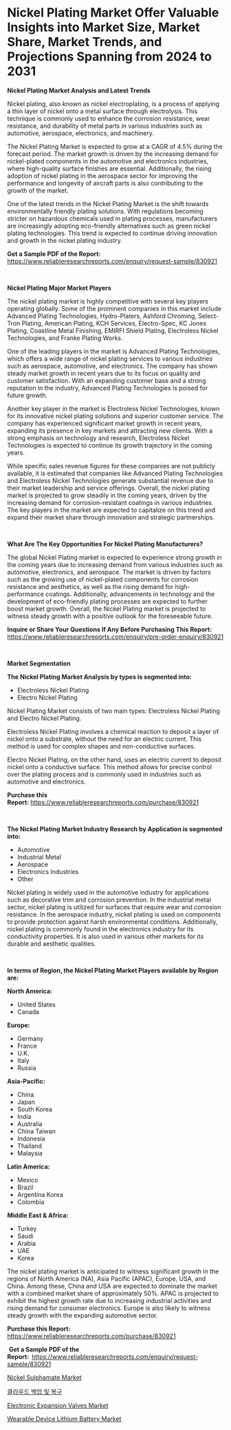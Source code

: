 <p><h1>Nickel Plating Market Offer Valuable Insights into Market Size, Market Share, Market Trends, and Projections Spanning from 2024 to 2031</h1></p><p><strong>Nickel Plating Market Analysis and Latest Trends</strong></p>
<p><p>Nickel plating, also known as nickel electroplating, is a process of applying a thin layer of nickel onto a metal surface through electrolysis. This technique is commonly used to enhance the corrosion resistance, wear resistance, and durability of metal parts in various industries such as automotive, aerospace, electronics, and machinery.</p><p>The Nickel Plating Market is expected to grow at a CAGR of 4.5% during the forecast period. The market growth is driven by the increasing demand for nickel-plated components in the automotive and electronics industries, where high-quality surface finishes are essential. Additionally, the rising adoption of nickel plating in the aerospace sector for improving the performance and longevity of aircraft parts is also contributing to the growth of the market.</p><p>One of the latest trends in the Nickel Plating Market is the shift towards environmentally friendly plating solutions. With regulations becoming stricter on hazardous chemicals used in plating processes, manufacturers are increasingly adopting eco-friendly alternatives such as green nickel plating technologies. This trend is expected to continue driving innovation and growth in the nickel plating industry.</p></p>
<p><strong>Get a Sample PDF of the Report:&nbsp;</strong> <a href="https://www.reliableresearchreports.com/enquiry/request-sample/830921">https://www.reliableresearchreports.com/enquiry/request-sample/830921</a></p>
<p>&nbsp;</p>
<p><strong>Nickel Plating Major Market Players</strong></p>
<p><p>The nickel plating market is highly competitive with several key players operating globally. Some of the prominent companies in this market include Advanced Plating Technologies, Hydro-Platers, Ashford Chroming, Select-Tron Plating, American Plating, KCH Services, Electro-Spec, KC Jones Plating, Coastline Metal Finishing, EMIRFI Shield Plating, Electroless Nickel Technologies, and Franke Plating Works. </p><p>One of the leading players in the market is Advanced Plating Technologies, which offers a wide range of nickel plating services to various industries such as aerospace, automotive, and electronics. The company has shown steady market growth in recent years due to its focus on quality and customer satisfaction. With an expanding customer base and a strong reputation in the industry, Advanced Plating Technologies is poised for future growth.</p><p>Another key player in the market is Electroless Nickel Technologies, known for its innovative nickel plating solutions and superior customer service. The company has experienced significant market growth in recent years, expanding its presence in key markets and attracting new clients. With a strong emphasis on technology and research, Electroless Nickel Technologies is expected to continue its growth trajectory in the coming years.</p><p>While specific sales revenue figures for these companies are not publicly available, it is estimated that companies like Advanced Plating Technologies and Electroless Nickel Technologies generate substantial revenue due to their market leadership and service offerings. Overall, the nickel plating market is projected to grow steadily in the coming years, driven by the increasing demand for corrosion-resistant coatings in various industries. The key players in the market are expected to capitalize on this trend and expand their market share through innovation and strategic partnerships.</p></p>
<p>&nbsp;</p>
<p><strong>What Are The Key Opportunities For Nickel Plating Manufacturers?</strong></p>
<p><p>The global Nickel Plating market is expected to experience strong growth in the coming years due to increasing demand from various industries such as automotive, electronics, and aerospace. The market is driven by factors such as the growing use of nickel-plated components for corrosion resistance and aesthetics, as well as the rising demand for high-performance coatings. Additionally, advancements in technology and the development of eco-friendly plating processes are expected to further boost market growth. Overall, the Nickel Plating market is projected to witness steady growth with a positive outlook for the foreseeable future.</p></p>
<p><strong>Inquire or Share Your Questions If Any Before Purchasing This Report:</strong> <a href="https://www.reliableresearchreports.com/enquiry/pre-order-enquiry/830921">https://www.reliableresearchreports.com/enquiry/pre-order-enquiry/830921</a></p>
<p>&nbsp;</p>
<p><strong>Market Segmentation</strong></p>
<p><strong>The Nickel Plating Market Analysis by types is segmented into:</strong></p>
<p><ul><li>Electroless Nickel Plating</li><li>Electro Nickel Plating</li></ul></p>
<p><p>Nickel Plating Market consists of two main types: Electroless Nickel Plating and Electro Nickel Plating. </p><p>Electroless Nickel Plating involves a chemical reaction to deposit a layer of nickel onto a substrate, without the need for an electric current. This method is used for complex shapes and non-conductive surfaces.</p><p>Electro Nickel Plating, on the other hand, uses an electric current to deposit nickel onto a conductive surface. This method allows for precise control over the plating process and is commonly used in industries such as automotive and electronics.</p></p>
<p><strong>Purchase this Report:&nbsp;</strong><a href="https://www.reliableresearchreports.com/purchase/830921">https://www.reliableresearchreports.com/purchase/830921</a></p>
<p>&nbsp;</p>
<p><strong>The Nickel Plating Market Industry Research by Application is segmented into:</strong></p>
<p><ul><li>Automotive</li><li>Industrial Metal</li><li>Aerospace</li><li>Electronics Industries</li><li>Other</li></ul></p>
<p><p>Nickel plating is widely used in the automotive industry for applications such as decorative trim and corrosion prevention. In the industrial metal sector, nickel plating is utilized for surfaces that require wear and corrosion resistance. In the aerospace industry, nickel plating is used on components to provide protection against harsh environmental conditions. Additionally, nickel plating is commonly found in the electronics industry for its conductivity properties. It is also used in various other markets for its durable and aesthetic qualities.</p></p>
<p>&nbsp;</p>
<p><strong>In terms of Region, the Nickel Plating Market Players available by Region are:</strong></p>
<p>
    <p> <strong> North America: </strong>
        <ul>
            <li>United States</li>
            <li>Canada</li>
        </ul>
        </p> 
    <p> <strong> Europe: </strong>
        <ul>
            <li>Germany</li>
            <li>France</li>
            <li>U.K.</li>
            <li>Italy</li>
            <li>Russia</li>
        </ul>
        </p> 
    <p> <strong> Asia-Pacific: </strong>
        <ul>
            <li>China</li>
            <li>Japan</li>
            <li>South Korea</li>
            <li>India</li>
            <li>Australia</li>
            <li>China Taiwan</li>
            <li>Indonesia</li>
            <li>Thailand</li>
            <li>Malaysia</li>
        </ul>
        </p> 
    <p> <strong> Latin America: </strong>
        <ul>
            <li>Mexico</li>
            <li>Brazil</li>
            <li>Argentina Korea</li>
            <li>Colombia</li>
        </ul>
        </p> 
    <p> <strong> Middle East & Africa: </strong>
        <ul>
            <li>Turkey</li>
            <li>Saudi</li>
            <li>Arabia</li>
            <li>UAE</li>
            <li>Korea</li>
        </ul>
    </p>
    </p>
<p><p>The nickel plating market is anticipated to witness significant growth in the regions of North America (NA), Asia Pacific (APAC), Europe, USA, and China. Among these, China and USA are expected to dominate the market with a combined market share of approximately 50%. APAC is projected to exhibit the highest growth rate due to increasing industrial activities and rising demand for consumer electronics. Europe is also likely to witness steady growth with the expanding automotive sector.</p></p>
<p><strong>Purchase this Report: </strong><a href="https://www.reliableresearchreports.com/purchase/830921">https://www.reliableresearchreports.com/purchase/830921</a></p>
<p>&nbsp;<strong>Get a Sample PDF of the Report:&nbsp;&nbsp;</strong><a href="https://www.reliableresearchreports.com/enquiry/request-sample/830921">https://www.reliableresearchreports.com/enquiry/request-sample/830921</a></p>
<p><strong></strong></p>
<p><p><a href="https://github.com/Sherrillcrooksxa8i18ucf2m/Market-Research-Report-List-1/blob/main/nickel-sulphamate-market.md">Nickel Sulphamate Market</a></p><p><a href="https://medium.com/@dadanedu33/%EA%B5%AC%EB%A6%84-%EB%B0%B1%EC%97%85-%EB%B0%8F-%EB%B3%B5%EA%B5%AC-%EC%8B%9C%EC%9E%A5-%EC%A0%84%EB%A7%9D-%EC%82%B0%EC%97%85-%EA%B0%9C%EC%9A%94-%EB%B0%8F-%EC%98%88%EC%B8%A1-2024%EB%85%84%EB%B6%80%ED%84%B0-2031%EB%85%84%EA%B9%8C%EC%A7%80-709573fda3e5">클라우드 백업 및 복구</a></p><p><a href="https://view.publitas.com/reportprime-1/electronic-expansion-valves-market-offers-provide-insightful-data-for-the-time-period-from-2023-to-2030-and-also-provide-analysis-based-on-application-type-and-region/">Electronic Expansion Valves Market</a></p><p><a href="https://lydian-appliance-61d.notion.site/Wearable-Device-Lithium-Battery-Market-with-the-goal-of-estimating-the-market-size-and-future-growth-c642f41e20d84ad18b33eea7dcf8e7f9">Wearable Device Lithium Battery Market</a></p></p>